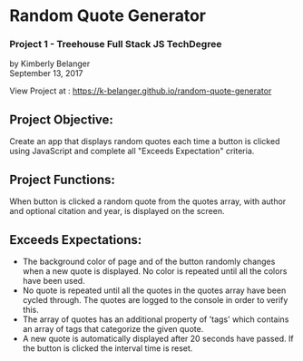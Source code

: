 # Random Quote Generator
### Project 1 - Treehouse Full Stack JS TechDegree
by Kimberly Belanger<br/>
September 13, 2017

View Project at : https://k-belanger.github.io/random-quote-generator

## Project Objective:
Create an app that displays random quotes each time a button is clicked using JavaScript and complete all "Exceeds Expectation" criteria.

## Project Functions:
When button is clicked a random quote from the quotes array, with author and optional citation and year, is displayed on the screen.

## Exceeds Expectations:
- The background color of page and of the button randomly changes when a new quote is displayed. No color is repeated until all the colors have been used.
- No quote is repeated until all the quotes in the quotes array have been cycled through. The quotes are logged to the console in order to verify this.
- The array of quotes has an additional property of 'tags' which contains an array of tags that categorize the given quote.
- A new quote is automatically displayed after 20 seconds have passed. If the button is clicked the interval time is reset.
